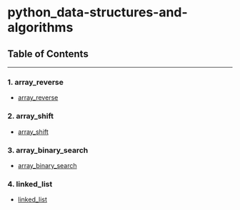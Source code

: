 # python_data-structures-and-algorithms


## Table of Contents
---
### 1. array_reverse
- [array_reverse](/challenges/array_reverse)
### 2. array_shift
- [array_shift](/challenges/array_shift)
### 3. array_binary_search
- [array_binary_search](/challenges/array_binary_search)
### 4. linked_list
- [linked_list](/data_structures/linked_list)

